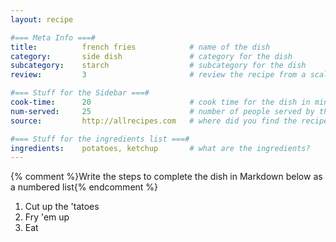 ```yaml
---
layout: recipe

#=== Meta Info ===#
title: 			french fries			# name of the dish
category:		side dish				# category for the dish
subcategory:	starch					# subcategory for the dish
review:			3						# review the recipe from a scale of 1 (bad!) to 5 (amazing!)

#=== Stuff for the Sidebar ===#
cook-time:		20						# cook time for the dish in minutes
num-served:		25						# number of people served by the dish
source:			http://allrecipes.com  	# where did you find the recipe?

#=== Stuff for the ingredients list ===#
ingredients:	potatoes, ketchup		# what are the ingredients?
---
```




{% comment %}Write the steps to complete the dish in Markdown below as a numbered list{% endcomment %}

1. Cut up the 'tatoes
2. Fry 'em up
3. Eat